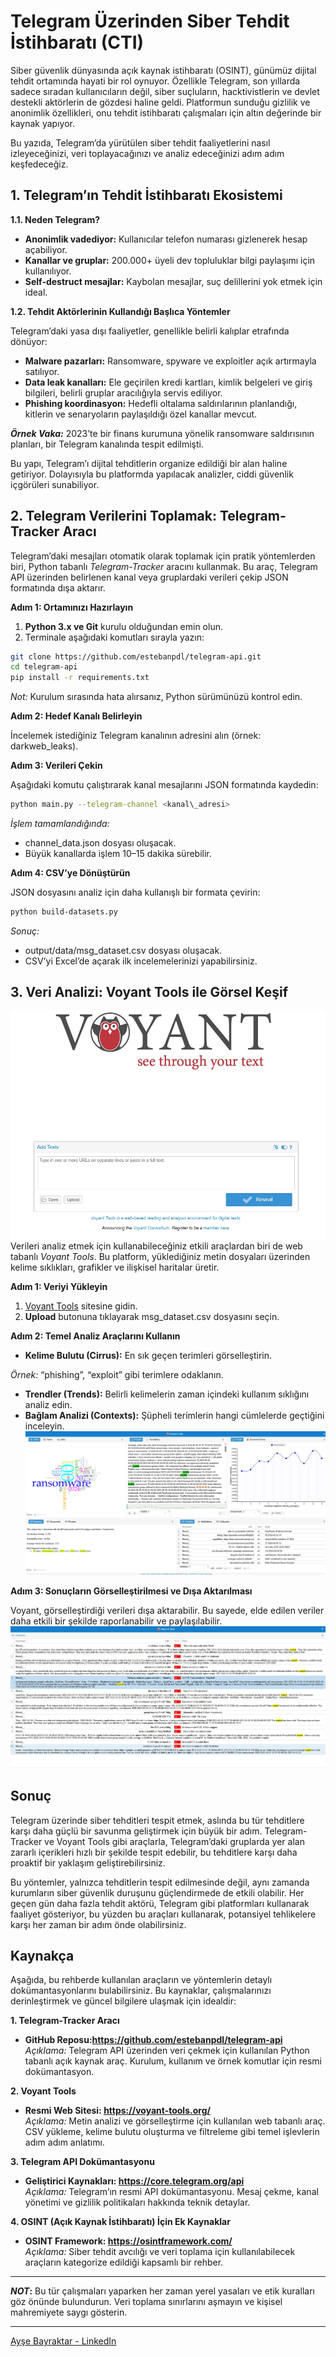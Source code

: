 # Telegram Üzerinden Siber Tehdit İstihbaratı (CTI)

Siber güvenlik dünyasında açık kaynak istihbaratı (OSINT), günümüz dijital tehdit ortamında hayati bir rol oynuyor. Özellikle Telegram, son yıllarda sadece sıradan kullanıcıların değil, siber suçluların, hacktivistlerin ve devlet destekli aktörlerin de gözdesi haline geldi. Platformun sunduğu gizlilik ve anonimlik özellikleri, onu tehdit istihbaratı çalışmaları için altın değerinde bir kaynak yapıyor.

Bu yazıda, Telegram’da yürütülen siber tehdit faaliyetlerini nasıl izleyeceğinizi, veri toplayacağınızı ve analiz edeceğinizi adım adım keşfedeceğiz.

## 1. Telegram’ın Tehdit İstihbaratı Ekosistemi

**1.1. Neden Telegram?**

- **Anonimlik vadediyor:** Kullanıcılar telefon numarası gizlenerek hesap açabiliyor.
- **Kanallar ve gruplar:** 200.000+ üyeli dev topluluklar bilgi paylaşımı için kullanılıyor.
- **Self-destruct mesajlar:** Kaybolan mesajlar, suç delillerini yok etmek için ideal.

**1.2. Tehdit Aktörlerinin Kullandığı Başlıca Yöntemler**

Telegram’daki yasa dışı faaliyetler, genellikle belirli kalıplar etrafında dönüyor:

- **Malware pazarları:** Ransomware, spyware ve exploitler açık artırmayla satılıyor.
- **Data leak kanalları:** Ele geçirilen kredi kartları, kimlik belgeleri ve giriş bilgileri, belirli gruplar aracılığıyla servis ediliyor.
- **Phishing koordinasyon:** Hedefli oltalama saldırılarının planlandığı, kitlerin ve senaryoların paylaşıldığı özel kanallar mevcut.

***Örnek Vaka:*** 2023’te bir finans kurumuna yönelik ransomware saldırısının planları, bir Telegram kanalında tespit edilmişti.

Bu yapı, Telegram’ı dijital tehditlerin organize edildiği bir alan haline getiriyor. Dolayısıyla bu platformda yapılacak analizler, ciddi güvenlik içgörüleri sunabiliyor.

## 2. Telegram Verilerini Toplamak: Telegram-Tracker Aracı

Telegram’daki mesajları otomatik olarak toplamak için pratik yöntemlerden biri, Python tabanlı *Telegram-Tracker* aracını kullanmak. Bu araç, Telegram API üzerinden belirlenen kanal veya gruplardaki verileri çekip JSON formatında dışa aktarır.

**Adım 1: Ortamınızı Hazırlayın**

1. **Python 3.x ve Git** kurulu olduğundan emin olun.
2. Terminale aşağıdaki komutları sırayla yazın:

```bash
git clone https://github.com/estebanpdl/telegram-api.git
cd telegram-api
pip install -r requirements.txt
```
*Not:* Kurulum sırasında hata alırsanız, Python sürümünüzü kontrol edin.

**Adım 2: Hedef Kanalı Belirleyin**

İncelemek istediğiniz Telegram kanalının adresini alın (örnek: darkweb\_leaks).

**Adım 3: Verileri Çekin**

Aşağıdaki komutu çalıştırarak kanal mesajlarını JSON formatında kaydedin:
```bash
python main.py --telegram-channel <kanal\_adresi>
```
*İşlem tamamlandığında:*

- channel\_data.json dosyası oluşacak.
- Büyük kanallarda işlem 10–15 dakika sürebilir.

**Adım 4: CSV’ye Dönüştürün**

JSON dosyasını analiz için daha kullanışlı bir formata çevirin:
```bash
python build-datasets.py
```
  *Sonuç:*
- output/data/msg\_dataset.csv dosyası oluşacak.
- CSV’yi Excel’de açarak ilk incelemelerinizi yapabilirsiniz.

## 3. Veri Analizi: Voyant Tools ile Görsel Keşif
![voyant](/blogs/img/voyant.png)
Verileri analiz etmek için kullanabileceğiniz etkili araçlardan biri de web tabanlı *Voyant Tools*. Bu platform, yüklediğiniz metin dosyaları üzerinden kelime sıklıkları, grafikler ve ilişkisel haritalar üretir.

**Adım 1: Veriyi Yükleyin**

1. [Voyant Tools](https://voyant-tools.org/) sitesine gidin.
1. **Upload** butonuna tıklayarak msg\_dataset.csv dosyasını seçin.

**Adım 2: Temel Analiz Araçlarını Kullanın**

- **Kelime Bulutu (Cirrus):** En sık geçen terimleri görselleştirin.

*Örnek:* “phishing”, “exploit” gibi terimlere odaklanın.

- **Trendler (Trends):** Belirli kelimelerin zaman içindeki kullanım sıklığını analiz edin.
- **Bağlam Analizi (Contexts):** Şüpheli terimlerin hangi cümlelerde geçtiğini inceleyin.
![filter](/blogs/img/filter-word.png)

**Adım 3: Sonuçların Görselleştirilmesi ve Dışa Aktarılması**

Voyant, görselleştirdiği verileri dışa aktarabilir. Bu sayede, elde edilen veriler daha etkili bir şekilde raporlanabilir ve paylaşılabilir.
![export](/blogs/img/word-export.png)

## Sonuç

Telegram üzerinde siber tehditleri tespit etmek, aslında bu tür tehditlere karşı daha güçlü bir savunma geliştirmek için büyük bir adım. Telegram-Tracker ve Voyant Tools gibi araçlarla, Telegram’daki gruplarda yer alan zararlı içerikleri hızlı bir şekilde tespit edebilir, bu tehditlere karşı daha proaktif bir yaklaşım geliştirebilirsiniz. 

Bu yöntemler, yalnızca tehditlerin tespit edilmesinde değil, aynı zamanda kurumların siber güvenlik duruşunu güçlendirmede de etkili olabilir. Her geçen gün daha fazla tehdit aktörü, Telegram gibi platformları kullanarak faaliyet gösteriyor, bu yüzden bu araçları kullanarak, potansiyel tehlikelere karşı her zaman bir adım önde olabilirsiniz.

## Kaynakça

Aşağıda, bu rehberde kullanılan araçların ve yöntemlerin detaylı dokümantasyonlarını bulabilirsiniz. Bu kaynaklar, çalışmalarınızı derinleştirmek ve güncel bilgilere ulaşmak için idealdir:

**1. Telegram-Tracker Aracı**

- **GitHub Reposu:<https://github.com/estebanpdl/telegram-api>**\
  *Açıklama:* Telegram API üzerinden veri çekmek için kullanılan Python tabanlı açık kaynak araç. Kurulum, kullanım ve örnek komutlar için resmi dokümantasyon.

**2. Voyant Tools**

- **Resmi Web Sitesi: <https://voyant-tools.org/>**\
  *Açıklama:* Metin analizi ve görselleştirme için kullanılan web tabanlı araç. CSV yükleme, kelime bulutu oluşturma ve filtreleme gibi temel işlevlerin adım adım anlatımı.

**3. Telegram API Dokümantasyonu**

- **Geliştirici Kaynakları: <https://core.telegram.org/api>**\
  *Açıklama:* Telegram’ın resmi API dokümantasyonu. Mesaj çekme, kanal yönetimi ve gizlilik politikaları hakkında teknik detaylar.

**4. OSINT (Açık Kaynak İstihbaratı) İçin Ek Kaynaklar**

- **OSINT Framework: <https://osintframework.com/>**\
  *Açıklama:* Siber tehdit avcılığı ve veri toplama için kullanılabilecek araçların kategorize edildiği kapsamlı bir rehber.
-----
***NOT*:** Bu tür çalışmaları yaparken her zaman yerel yasaları ve etik kuralları göz önünde bulundurun. Veri toplama sınırlarını aşmayın ve kişisel mahremiyete saygı gösterin.

-----
[Ayşe Bayraktar - LinkedIn](https://www.linkedin.com/in/aysebyrktr/)
